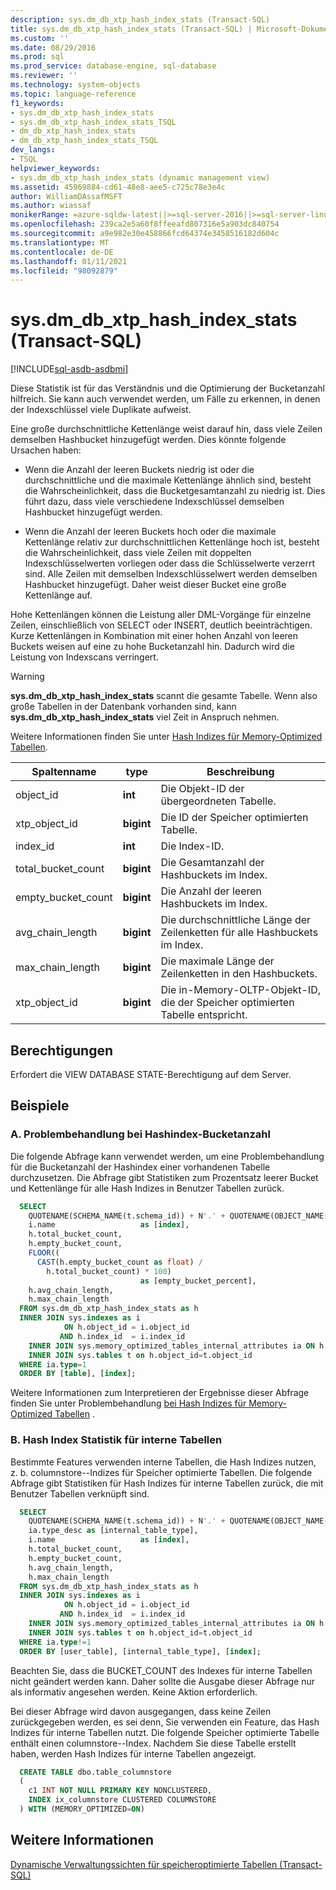 ```yaml
---
description: sys.dm_db_xtp_hash_index_stats (Transact-SQL)
title: sys.dm_db_xtp_hash_index_stats (Transact-SQL) | Microsoft-Dokumentation
ms.custom: ''
ms.date: 08/29/2016
ms.prod: sql
ms.prod_service: database-engine, sql-database
ms.reviewer: ''
ms.technology: system-objects
ms.topic: language-reference
f1_keywords:
- sys.dm_db_xtp_hash_index_stats
- sys.dm_db_xtp_hash_index_stats_TSQL
- dm_db_xtp_hash_index_stats
- dm_db_xtp_hash_index_stats_TSQL
dev_langs:
- TSQL
helpviewer_keywords:
- sys.dm_db_xtp_hash_index_stats (dynamic management view)
ms.assetid: 45969884-cd61-48e8-aee5-c725c78e3e4c
author: WilliamDAssafMSFT
ms.author: wiassaf
monikerRange: =azure-sqldw-latest||>=sql-server-2016||>=sql-server-linux-2017||=azuresqldb-mi-current
ms.openlocfilehash: 239ca2e5a60f8ffeeafd807316e5a903dc840754
ms.sourcegitcommit: a9e982e30e458866fcd64374e3458516182d604c
ms.translationtype: MT
ms.contentlocale: de-DE
ms.lasthandoff: 01/11/2021
ms.locfileid: "98092879"
---
```

# <a name="sysdm_db_xtp_hash_index_stats-transact-sql"></a>sys.dm_db_xtp_hash_index_stats (Transact-SQL)
[!INCLUDE[sql-asdb-asdbmi](../../includes/applies-to-version/sql-asdb-asdbmi.md)]

  Diese Statistik ist für das Verständnis und die Optimierung der Bucketanzahl hilfreich. Sie kann auch verwendet werden, um Fälle zu erkennen, in denen der Indexschlüssel viele Duplikate aufweist.  
  
 Eine große durchschnittliche Kettenlänge weist darauf hin, dass viele Zeilen demselben Hashbucket hinzugefügt werden. Dies könnte folgende Ursachen haben:  
  
-   Wenn die Anzahl der leeren Buckets niedrig ist oder die durchschnittliche und die maximale Kettenlänge ähnlich sind, besteht die Wahrscheinlichkeit, dass die Bucketgesamtanzahl zu niedrig ist. Dies führt dazu, dass viele verschiedene Indexschlüssel demselben Hashbucket hinzugefügt werden.  
  
-   Wenn die Anzahl der leeren Buckets hoch oder die maximale Kettenlänge relativ zur durchschnittlichen Kettenlänge hoch ist, besteht die Wahrscheinlichkeit, dass viele Zeilen mit doppelten Indexschlüsselwerten vorliegen oder dass die Schlüsselwerte verzerrt sind. Alle Zeilen mit demselben Indexschlüsselwert werden demselben Hashbucket hinzugefügt. Daher weist dieser Bucket eine große Kettenlänge auf.  
  
Hohe Kettenlängen können die Leistung aller DML-Vorgänge für einzelne Zeilen, einschließlich von SELECT oder INSERT, deutlich beeinträchtigen. Kurze Kettenlängen in Kombination mit einer hohen Anzahl von leeren Buckets weisen auf eine zu hohe Bucketanzahl hin. Dadurch wird die Leistung von Indexscans verringert.  
  
> [!WARNING]
> **sys.dm_db_xtp_hash_index_stats** scannt die gesamte Tabelle. Wenn also große Tabellen in der Datenbank vorhanden sind, kann **sys.dm_db_xtp_hash_index_stats** viel Zeit in Anspruch nehmen.  
  
Weitere Informationen finden Sie unter [Hash Indizes für Memory-Optimized Tabellen](../../relational-databases/sql-server-index-design-guide.md#hash_index).  
  
|Spaltenname|type|Beschreibung|  
|-----------------|----------|-----------------|  
|object_id|**int**|Die Objekt-ID der übergeordneten Tabelle.|  
|xtp_object_id|**bigint**|Die ID der Speicher optimierten Tabelle.|  
|index_id|**int**|Die Index-ID.|  
|total_bucket_count|**bigint**|Die Gesamtanzahl der Hashbuckets im Index.|  
|empty_bucket_count|**bigint**|Die Anzahl der leeren Hashbuckets im Index.|  
|avg_chain_length|**bigint**|Die durchschnittliche Länge der Zeilenketten für alle Hashbuckets im Index.|  
|max_chain_length|**bigint**|Die maximale Länge der Zeilenketten in den Hashbuckets.|  
|xtp_object_id|**bigint**|Die in-Memory-OLTP-Objekt-ID, die der Speicher optimierten Tabelle entspricht.|  
  
## <a name="permissions"></a>Berechtigungen  
 Erfordert die VIEW DATABASE STATE-Berechtigung auf dem Server.  

## <a name="examples"></a>Beispiele  
  
### <a name="a-troubleshooting-hash-index-bucket-count"></a>A. Problembehandlung bei Hashindex-Bucketanzahl

Die folgende Abfrage kann verwendet werden, um eine Problembehandlung für die Bucketanzahl der Hashindex einer vorhandenen Tabelle durchzusetzen. Die Abfrage gibt Statistiken zum Prozentsatz leerer Bucket und Kettenlänge für alle Hash Indizes in Benutzer Tabellen zurück.

```sql
  SELECT  
    QUOTENAME(SCHEMA_NAME(t.schema_id)) + N'.' + QUOTENAME(OBJECT_NAME(h.object_id)) as [table],   
    i.name                   as [index],   
    h.total_bucket_count,  
    h.empty_bucket_count,  
    FLOOR((  
      CAST(h.empty_bucket_count as float) /  
        h.total_bucket_count) * 100)  
                             as [empty_bucket_percent],  
    h.avg_chain_length,   
    h.max_chain_length  
  FROM sys.dm_db_xtp_hash_index_stats as h   
  INNER JOIN sys.indexes as i  
            ON h.object_id = i.object_id  
           AND h.index_id  = i.index_id  
    INNER JOIN sys.memory_optimized_tables_internal_attributes ia ON h.xtp_object_id=ia.xtp_object_id
    INNER JOIN sys.tables t on h.object_id=t.object_id
  WHERE ia.type=1
  ORDER BY [table], [index];  
``` 

Weitere Informationen zum Interpretieren der Ergebnisse dieser Abfrage finden Sie unter Problembehandlung [bei Hash Indizes für Memory-Optimized Tabellen](../../relational-databases/in-memory-oltp/hash-indexes-for-memory-optimized-tables.md) .  

### <a name="b-hash-index-statistics-for-internal-tables"></a>B. Hash Index Statistik für interne Tabellen

Bestimmte Features verwenden interne Tabellen, die Hash Indizes nutzen, z. b. columnstore--Indizes für Speicher optimierte Tabellen. Die folgende Abfrage gibt Statistiken für Hash Indizes für interne Tabellen zurück, die mit Benutzer Tabellen verknüpft sind.

```sql
  SELECT  
    QUOTENAME(SCHEMA_NAME(t.schema_id)) + N'.' + QUOTENAME(OBJECT_NAME(h.object_id)) as [user_table],
    ia.type_desc as [internal_table_type],
    i.name                   as [index],   
    h.total_bucket_count,  
    h.empty_bucket_count,  
    h.avg_chain_length,   
    h.max_chain_length  
  FROM sys.dm_db_xtp_hash_index_stats as h   
  INNER JOIN sys.indexes as i  
            ON h.object_id = i.object_id  
           AND h.index_id  = i.index_id  
    INNER JOIN sys.memory_optimized_tables_internal_attributes ia ON h.xtp_object_id=ia.xtp_object_id
    INNER JOIN sys.tables t on h.object_id=t.object_id
  WHERE ia.type!=1
  ORDER BY [user_table], [internal_table_type], [index]; 
```

Beachten Sie, dass die BUCKET_COUNT des Indexes für interne Tabellen nicht geändert werden kann. Daher sollte die Ausgabe dieser Abfrage nur als informativ angesehen werden. Keine Aktion erforderlich.  

Bei dieser Abfrage wird davon ausgegangen, dass keine Zeilen zurückgegeben werden, es sei denn, Sie verwenden ein Feature, das Hash Indizes für interne Tabellen nutzt. Die folgende Speicher optimierte Tabelle enthält einen columnstore--Index. Nachdem Sie diese Tabelle erstellt haben, werden Hash Indizes für interne Tabellen angezeigt.

```sql
  CREATE TABLE dbo.table_columnstore
  (
    c1 INT NOT NULL PRIMARY KEY NONCLUSTERED,
    INDEX ix_columnstore CLUSTERED COLUMNSTORE
  ) WITH (MEMORY_OPTIMIZED=ON)
```

## <a name="see-also"></a>Weitere Informationen  
 [Dynamische Verwaltungssichten für speicheroptimierte Tabellen (Transact-SQL)](../../relational-databases/system-dynamic-management-views/memory-optimized-table-dynamic-management-views-transact-sql.md)  
  
  
